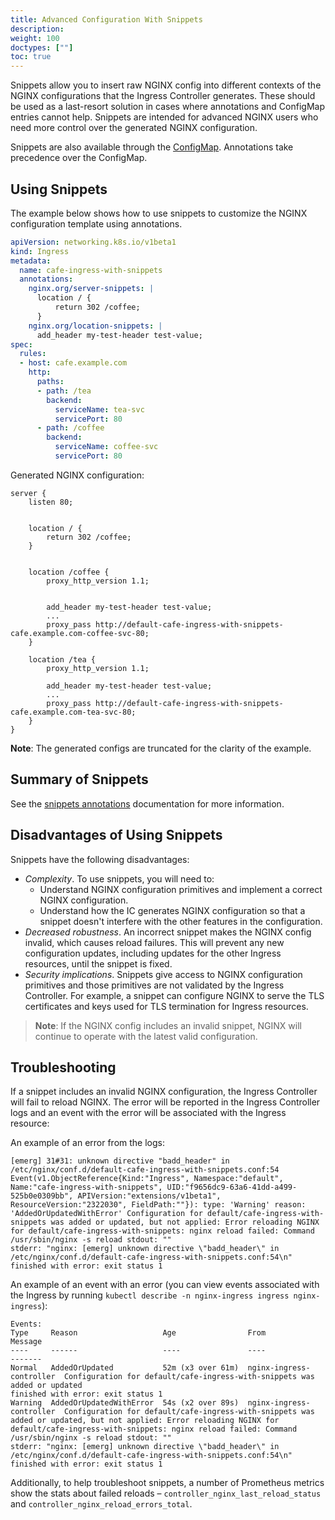 ```yaml
---
title: Advanced Configuration With Snippets
description: 
weight: 100
doctypes: [""]
toc: true
---
```


Snippets allow you to insert raw NGINX config into different contexts of the NGINX configurations that the Ingress Controller generates. These should be used as a last-resort solution in cases where annotations and ConfigMap entries cannot help. Snippets are intended for advanced NGINX users who need more control over the generated NGINX configuration.

Snippets are also available through the [ConfigMap](/nginx-ingress-controller/configuration/global-configuration/configmap-resource). Annotations take precedence over the ConfigMap.

## Using Snippets

The example below shows how to use snippets to customize the NGINX configuration template using annotations.
```yaml
apiVersion: networking.k8s.io/v1beta1
kind: Ingress
metadata:
  name: cafe-ingress-with-snippets
  annotations:
    nginx.org/server-snippets: |
      location / {
          return 302 /coffee;
      }
    nginx.org/location-snippets: |
      add_header my-test-header test-value;
spec:
  rules:
  - host: cafe.example.com
    http:
      paths:
      - path: /tea
        backend:
          serviceName: tea-svc
          servicePort: 80
      - path: /coffee
        backend:
          serviceName: coffee-svc
          servicePort: 80
```

Generated NGINX configuration:
```nginx
server {
    listen 80;


    location / {
        return 302 /coffee;
    }


    location /coffee {
        proxy_http_version 1.1;


        add_header my-test-header test-value;
        ...
        proxy_pass http://default-cafe-ingress-with-snippets-cafe.example.com-coffee-svc-80;
    }

    location /tea {
        proxy_http_version 1.1;
        
        add_header my-test-header test-value;
        ...
        proxy_pass http://default-cafe-ingress-with-snippets-cafe.example.com-tea-svc-80;
    }
}
```
**Note**: The generated configs are truncated for the clarity of the example.

## Summary of Snippets

See the [snippets annotations](/nginx-ingress-controller/configuration/ingress-resources/advanced-configuration-with-annotations/#snippets-and-custom-templates) documentation for more information.

## Disadvantages of Using Snippets

Snippets have the following disadvantages:

* *Complexity*. To use snippets, you will need to:
  * Understand NGINX configuration primitives and implement a correct NGINX configuration.
  * Understand how the IC generates NGINX configuration so that a snippet doesn't interfere with the other features in the configuration.
* *Decreased robustness*. An incorrect snippet makes the NGINX config invalid, which causes reload failures. This will prevent any new configuration updates, including updates for the other Ingress resources, until the snippet is fixed.
* *Security implications*. Snippets give access to NGINX configuration primitives and those primitives are not validated by the Ingress Controller. For example, a snippet can configure NGINX to serve the TLS certificates and keys used for TLS termination for Ingress resources.

> **Note**: If the NGINX config includes an invalid snippet, NGINX will continue to operate with the latest valid configuration.

## Troubleshooting

If a snippet includes an invalid NGINX configuration, the Ingress Controller will fail to reload NGINX. The error will be reported in the Ingress Controller logs and an event with the error will be associated with the Ingress resource:

An example of an error from the logs:
```
[emerg] 31#31: unknown directive "badd_header" in /etc/nginx/conf.d/default-cafe-ingress-with-snippets.conf:54
Event(v1.ObjectReference{Kind:"Ingress", Namespace:"default", Name:"cafe-ingress-with-snippets", UID:"f9656dc9-63a6-41dd-a499-525b0e0309bb", APIVersion:"extensions/v1beta1", ResourceVersion:"2322030", FieldPath:""}): type: 'Warning' reason: 'AddedOrUpdatedWithError' Configuration for default/cafe-ingress-with-snippets was added or updated, but not applied: Error reloading NGINX for default/cafe-ingress-with-snippets: nginx reload failed: Command /usr/sbin/nginx -s reload stdout: ""
stderr: "nginx: [emerg] unknown directive \"badd_header\" in /etc/nginx/conf.d/default-cafe-ingress-with-snippets.conf:54\n"
finished with error: exit status 1
```

An example of an event with an error (you can view events associated with the Ingress by running `kubectl describe -n nginx-ingress ingress nginx-ingress`):
```
Events:
Type     Reason                   Age                From                      Message
----     ------                   ----               ----                      -------
Normal   AddedOrUpdated           52m (x3 over 61m)  nginx-ingress-controller  Configuration for default/cafe-ingress-with-snippets was added or updated
finished with error: exit status 1
Warning  AddedOrUpdatedWithError  54s (x2 over 89s)  nginx-ingress-controller  Configuration for default/cafe-ingress-with-snippets was added or updated, but not applied: Error reloading NGINX for default/cafe-ingress-with-snippets: nginx reload failed: Command /usr/sbin/nginx -s reload stdout: ""
stderr: "nginx: [emerg] unknown directive \"badd_header\" in /etc/nginx/conf.d/default-cafe-ingress-with-snippets.conf:54\n"
finished with error: exit status 1
```

Additionally, to help troubleshoot snippets, a number of Prometheus metrics show the stats about failed reloads – `controller_nginx_last_reload_status` and `controller_nginx_reload_errors_total`.
